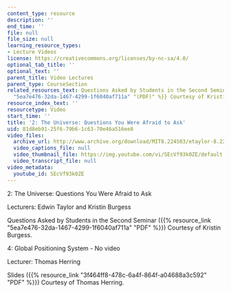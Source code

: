 ```yaml
---
content_type: resource
description: ''
end_time: ''
file: null
file_size: null
learning_resource_types:
- Lecture Videos
license: https://creativecommons.org/licenses/by-nc-sa/4.0/
optional_tab_title: ''
optional_text: ''
parent_title: Video Lectures
parent_type: CourseSection
related_resources_text: Questions Asked by Students in the Second Seminar {{% resource_link
  "5ea7e476-32da-1467-4299-1f6040af711a" "(PDF)" %}} Courtesy of Kristin Burgess.
resource_index_text: ''
resourcetype: Video
start_time: ''
title: '2: The Universe: Questions You Were Afraid to Ask'
uid: 81d8eb91-25f6-79b6-1c63-70e46a516ee8
video_files:
  archive_url: http://www.archive.org/download/MIT8.224S03/etaylor-8.224-sem-mit-9057-10feb2003-1430-220k.mp4
  video_captions_file: null
  video_thumbnail_file: https://img.youtube.com/vi/SEcVf93k0ZE/default.jpg
  video_transcript_file: null
video_metadata:
  youtube_id: SEcVf93k0ZE
---
```

2: The Universe: Questions You Were Afraid to Ask

Lecturers: Edwin Taylor and Kristin Burgess

Questions Asked by Students in the Second Seminar ({{% resource_link "5ea7e476-32da-1467-4299-1f6040af711a" "PDF" %}}) Courtesy of Kristin Burgess.

4: Global Positioning System - No video

Lecturer: Thomas Herring

Slides ({{% resource_link "3f464ff8-478c-6a4f-864f-a04688a3c592" "PDF" %}}) Courtesy of Thomas Herring.